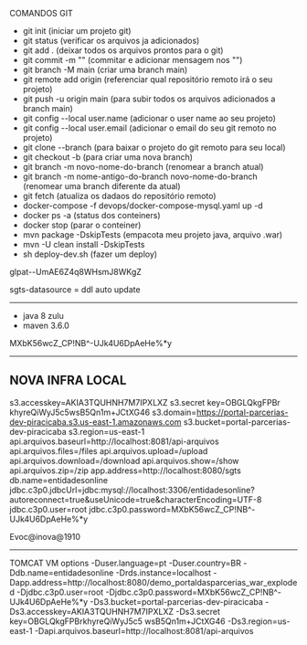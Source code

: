 COMANDOS GIT

- git init (iniciar um projeto git)
- git status (verificar os arquivos ja adicionados)
- git add . (deixar todos os arquivos prontos para o git)
- git commit -m "" (commitar e adicionar mensagem nos "")
- git branch -M main (criar uma branch main)
- git remote add origin <LINK> (referenciar qual repositório remoto irá o seu projeto)
- git push -u origin main (para subir todos os arquivos adicionados a branch main)
- git config --local user.name <NOME> (adicionar o user name ao seu projeto)
- git config --local user.email <EMAIL> (adicionar o email do seu git remoto no projeto)
- git clone --branch <LINK DA BRANCH PARA BAIXAR> (para baixar o projeto do git remoto para seu local)
- git checkout -b <NOME BRANCH NOVA> (para criar uma nova branch)
- git branch -m novo-nome-do-branch (renomear a branch atual)
- git branch -m nome-antigo-do-branch novo-nome-do-branch (renomear uma branch diferente da atual)
- git fetch (atualiza os dadaos do repositório remoto)
- docker-compose -f devops/docker-compose-mysql.yaml up -d
- docker ps -a (status dos conteiners)
- docker stop (parar o conteiner)
- mvn package -DskipTests (empacota meu projeto java, arquivo .war) 
- mvn -U clean install -DskipTests
- sh deploy-dev.sh (fazer um deploy)

glpat--UmAE6Z4q8WHsmJ8WKgZ

sgts-datasource = ddl auto update
___________________________________________________________________________________________________________

- java 8 zulu
- maven 3.6.0

MXbK56wcZ_CP!NB^-UJk4U6DpAeHe%*y

___________________________________________________________________________________________________________

## NOVA INFRA LOCAL
s3.accesskey=AKIA3TQUHNH7M7IPXLXZ
s3.secret       key=OBGLQkgFPBr                  khyreQiWyJ5c5wsB5Qn1m+JCtXG46
s3.domain=https://portal-parcerias-dev-piracicaba.s3.us-east-1.amazonaws.com
s3.bucket=portal-parcerias-dev-piracicaba
s3.region=us-east-1
api.arquivos.baseurl=http://localhost:8081/api-arquivos
api.arquivos.files=/files
api.arquivos.upload=/upload
api.arquivos.download=/download
api.arquivos.show=/show
api.arquivos.zip=/zip
app.address=http://localhost:8080/sgts
db.name=entidadesonline
jdbc.c3p0.jdbcUrl=jdbc:mysql://localhost:3306/entidadesonline?autoreconnect=true&useUnicode=true&characterEncoding=UTF-8
jdbc.c3p0.user=root
jdbc.c3p0.password=MXbK56wcZ_CP!NB^-UJk4U6DpAeHe%*y

Evoc@inova@1910
___________________________________________________________________________________________________________
TOMCAT VM options
-Duser.language=pt
-Duser.country=BR
-Ddb.name=entidadesonline
-Drds.instance=localhost
-Dapp.address=http://localhost:8080/demo_portaldasparcerias_war_exploded
-Djdbc.c3p0.user=root
-Djdbc.c3p0.password=MXbK56wcZ_CP!NB^-UJk4U6DpAeHe%*y
-Ds3.bucket=portal-parcerias-dev-piracicaba
-Ds3.accesskey=AKIA3TQUHNH7M7IPXLXZ
-Ds3.secret         key=OBGLQkgFPBrkhyreQiWyJ5c5        wsB5Qn1m+JCtXG46
-Ds3.region=us-east-1
-Dapi.arquivos.baseurl=http://localhost:8081/api-arquivos
